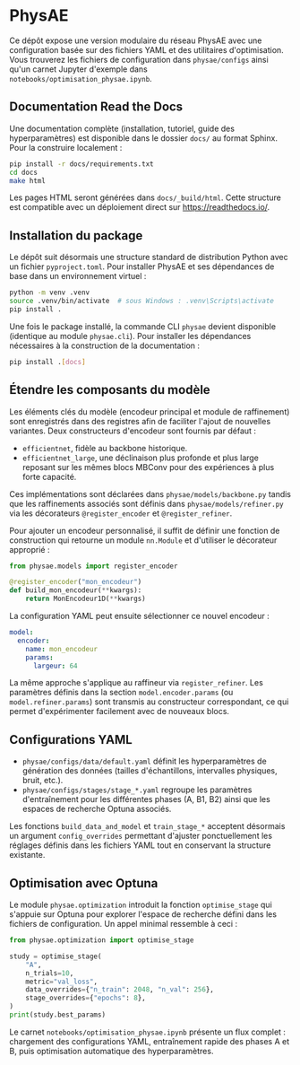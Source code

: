# PhysAE

Ce dépôt expose une version modulaire du réseau PhysAE avec une configuration basée sur des fichiers YAML et des utilitaires d'optimisation. Vous trouverez les fichiers de configuration dans `physae/configs` ainsi qu'un carnet Jupyter d'exemple dans `notebooks/optimisation_physae.ipynb`.

## Documentation Read the Docs

Une documentation complète (installation, tutoriel, guide des hyperparamètres) est disponible dans le dossier `docs/` au format Sphinx. Pour la construire localement :

```bash
pip install -r docs/requirements.txt
cd docs
make html
```

Les pages HTML seront générées dans `docs/_build/html`. Cette structure est compatible avec un déploiement direct sur https://readthedocs.io/.

## Installation du package

Le dépôt suit désormais une structure standard de distribution Python avec un fichier `pyproject.toml`. Pour installer PhysAE et ses dépendances de base dans un environnement virtuel :

```bash
python -m venv .venv
source .venv/bin/activate  # sous Windows : .venv\Scripts\activate
pip install .
```

Une fois le package installé, la commande CLI `physae` devient disponible (identique au module `physae.cli`). Pour installer les dépendances nécessaires à la construction de la documentation :

```bash
pip install .[docs]
```

## Étendre les composants du modèle

Les éléments clés du modèle (encodeur principal et module de raffinement) sont enregistrés dans des registres afin de faciliter l'ajout de nouvelles variantes. Deux constructeurs d'encodeur sont fournis par défaut :

* `efficientnet`, fidèle au backbone historique.
* `efficientnet_large`, une déclinaison plus profonde et plus large reposant sur les mêmes blocs MBConv pour des expériences à plus forte capacité.

Ces implémentations sont déclarées dans `physae/models/backbone.py` tandis que les raffinements associés sont définis dans `physae/models/refiner.py` via les décorateurs `@register_encoder` et `@register_refiner`.

Pour ajouter un encodeur personnalisé, il suffit de définir une fonction de construction qui retourne un module `nn.Module` et d'utiliser le décorateur approprié :

```python
from physae.models import register_encoder

@register_encoder("mon_encodeur")
def build_mon_encodeur(**kwargs):
    return MonEncodeur1D(**kwargs)
```

La configuration YAML peut ensuite sélectionner ce nouvel encodeur :

```yaml
model:
  encoder:
    name: mon_encodeur
    params:
      largeur: 64
```

La même approche s'applique au raffineur via `register_refiner`. Les paramètres définis dans la section `model.encoder.params` (ou `model.refiner.params`) sont transmis au constructeur correspondant, ce qui permet d'expérimenter facilement avec de nouveaux blocs.

## Configurations YAML

* `physae/configs/data/default.yaml` définit les hyperparamètres de génération des données (tailles d'échantillons, intervalles physiques, bruit, etc.).
* `physae/configs/stages/stage_*.yaml` regroupe les paramètres d'entraînement pour les différentes phases (A, B1, B2) ainsi que les espaces de recherche Optuna associés.

Les fonctions `build_data_and_model` et `train_stage_*` acceptent désormais un argument `config_overrides` permettant d'ajuster ponctuellement les réglages définis dans les fichiers YAML tout en conservant la structure existante.

## Optimisation avec Optuna

Le module `physae.optimization` introduit la fonction `optimise_stage` qui s'appuie sur Optuna pour explorer l'espace de recherche défini dans les fichiers de configuration. Un appel minimal ressemble à ceci :

```python
from physae.optimization import optimise_stage

study = optimise_stage(
    "A",
    n_trials=10,
    metric="val_loss",
    data_overrides={"n_train": 2048, "n_val": 256},
    stage_overrides={"epochs": 8},
)
print(study.best_params)
```

Le carnet `notebooks/optimisation_physae.ipynb` présente un flux complet : chargement des configurations YAML, entraînement rapide des phases A et B, puis optimisation automatique des hyperparamètres.
